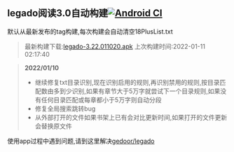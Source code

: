## legado阅读3.0自动构建[![Android CI](https://github.com/10bits/gedoor-Build/workflows/Android%20CI/badge.svg)](https://github.com/10bits/gedoor-Build/actions)

默认从最新发布的tag构建,每次构建会自动清空18PlusList.txt

> 最新构建下载:[legado-3.22.011020.apk](https://github.com/crby2333/gedoor-Build/releases/download/legado-3.22.011020/legado-3.22.011020.apk) 上次构建时间:2022-01-11 02:17:40
<!--start-->
> **2022/01/10**
> 
> * 继续修复txt目录识别,现在识别启用的规则,再识别禁用的规则,按目录匹配数由多到少识别,如果有章节大于5万字就尝试下一个目录规则,如果没有任何目录匹配或每章都小于5万字则自动分段
> * 修复全局搜索跳转bug
> * 从外部打开的文件如果书架上已有会对比更新时间,如果打开的文件更新会替换原文件
<!--end-->
  
使用app过程中遇到问题,请到这里解决[gedoor/legado](https://github.com/gedoor/legado/issues)

